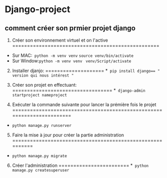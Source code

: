 # Django-project
**__comment créer son prmier projet django__**
-----------------------------------------

1. Créer son environnement virtuel et on l'active
==================================================
* Sur MAC:`` python -m venv venv``
          ``source venv/bin/activate ``
* Sur Window:``python -m venv venv ``
            ``venv/Script/activate ``

2. Installer djanjo:
====================
*`` pip install django== " version qui nous intérest "``

3. Créer son projet en effectuant:
==================================
*`` django-admin startproject nameproject``

4. Exécuter la commande suivante pour lancer la prémière fois le projet
=======================================================================
* ``python manage.py runserver `` 

5. Faire la mise à jour pour créer la partie administration
==========================================================
* ``python manage.py migrate``

6. Créer l'administration
========================
*`` python manage.py createsuperuser``
